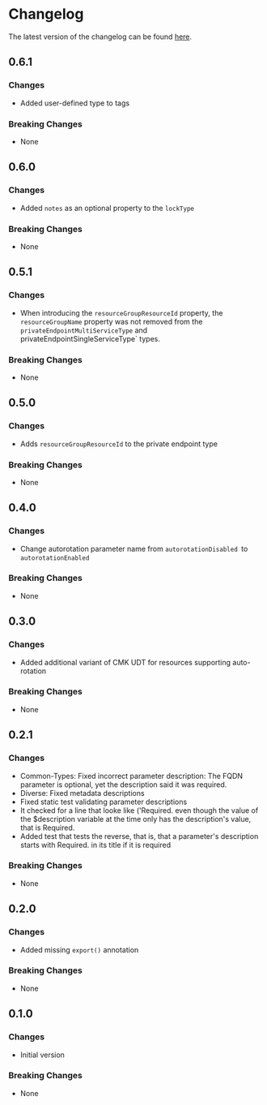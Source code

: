 # Changelog

The latest version of the changelog can be found [here](https://github.com/Azure/bicep-registry-modules/blob/main/avm/utl/types/avm-common-types/CHANGELOG.md).

## 0.6.1

### Changes

- Added user-defined type to tags

### Breaking Changes

- None

## 0.6.0

### Changes

- Added `notes` as an optional property to the `lockType`

### Breaking Changes

- None

## 0.5.1

### Changes

- When introducing the `resourceGroupResourceId` property, the `resourceGroupName` property was not removed from the `privateEndpointMultiServiceType` and  privateEndpointSingleServiceType` types.

### Breaking Changes

- None

## 0.5.0

### Changes

- Adds `resourceGroupResourceId` to the private endpoint type

### Breaking Changes

- None

## 0.4.0

### Changes

- Change autorotation parameter name from `autorotationDisabled `to `autorotationEnabled`

### Breaking Changes

- None

## 0.3.0

### Changes

- Added additional variant of CMK UDT for resources supporting auto-rotation

### Breaking Changes

- None

## 0.2.1

### Changes

- Common-Types: Fixed incorrect parameter description: The FQDN parameter is optional, yet the description said it was required.
- Diverse: Fixed metadata descriptions
- Fixed static test validating parameter descriptions
- It checked for a line that looke like ('Required. even though the value of the $description variable at the time only has the description's value, that is Required.
- Added test that tests the reverse, that is, that a parameter's description starts with Required. in its title if it is required

### Breaking Changes

- None

## 0.2.0

### Changes

- Added missing `export()` annotation

### Breaking Changes

- None

## 0.1.0

### Changes

- Initial version

### Breaking Changes

- None
